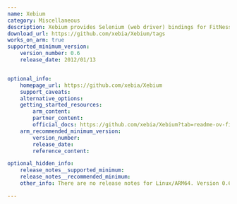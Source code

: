 ```yaml
---
name: Xebium
category: Miscellaneous
description: Xebium provides Selenium (web driver) bindings for FitNesse with Selenium-IDE support, combining the powers of FitNesse and Selenium.
download_url: https://github.com/xebia/Xebium/tags
works_on_arm: true
supported_minimum_version:
    version_number: 0.6
    release_date: 2012/01/13


optional_info:
    homepage_url: https://github.com/xebia/Xebium
    support_caveats:
    alternative_options:
    getting_started_resources:
        arm_content:
        partner_content:
        official_docs: https://github.com/xebia/Xebium?tab=readme-ov-file#getting-started
    arm_recommended_minimum_version:
        version_number:
        release_date:
        reference_content:

optional_hidden_info:
    release_notes__supported_minimum:
    release_notes__recommended_minimum:
    other_info: There are no release notes for Linux/ARM64. Version 0.6 can be build from source using mvn, and application can be accesses on port 8000.

---
```

